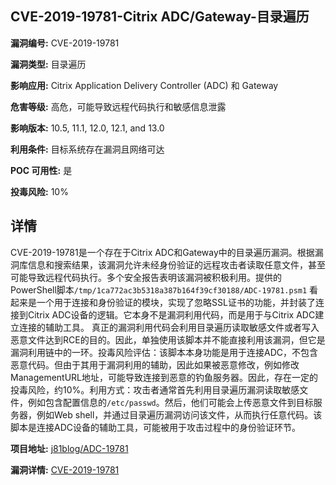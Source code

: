 ## CVE-2019-19781-Citrix ADC/Gateway-目录遍历

**漏洞编号:** CVE-2019-19781

**漏洞类型:** 目录遍历

**影响应用:** Citrix Application Delivery Controller (ADC) 和 Gateway

**危害等级:** 高危，可能导致远程代码执行和敏感信息泄露

**影响版本:** 10.5, 11.1, 12.0, 12.1, and 13.0

**利用条件:** 目标系统存在漏洞且网络可达

**POC 可用性:** 是

**投毒风险:** 10%

## 详情

CVE-2019-19781是一个存在于Citrix ADC和Gateway中的目录遍历漏洞。根据漏洞库信息和搜索结果，该漏洞允许未经身份验证的远程攻击者读取任意文件，甚至可能导致远程代码执行。多个安全报告表明该漏洞被积极利用。提供的PowerShell脚本`/tmp/1ca772ac3b5318a387b164f39cf30188/ADC-19781.psm1` 看起来是一个用于连接和身份验证的模块，实现了忽略SSL证书的功能，并封装了连接到Citrix ADC设备的逻辑。它本身不是漏洞利用代码，而是用于与Citrix ADC建立连接的辅助工具。 真正的漏洞利用代码会利用目录遍历读取敏感文件或者写入恶意文件达到RCE的目的。因此，单独使用该脚本并不能直接利用该漏洞，但它是漏洞利用链中的一环。投毒风险评估：该脚本本身功能是用于连接ADC，不包含恶意代码。但由于其用于漏洞利用的辅助，因此如果被恶意修改，例如修改ManagementURL地址，可能导致连接到恶意的钓鱼服务器。因此，存在一定的投毒风险，约10%。利用方式：攻击者通常首先利用目录遍历漏洞读取敏感文件，例如包含配置信息的`/etc/passwd`。然后，他们可能会上传恶意文件到目标服务器，例如Web shell，并通过目录遍历漏洞访问该文件，从而执行任意代码。该脚本是连接ADC设备的辅助工具，可能被用于攻击过程中的身份验证环节。

**项目地址:** [j81blog/ADC-19781](https://github.com/j81blog/ADC-19781)

**漏洞详情:** [CVE-2019-19781](https://nvd.nist.gov/vuln/detail/CVE-2019-19781)